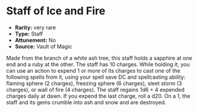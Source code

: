 
# Staff of Ice and Fire

* **Rarity:** very rare
* **Type:** Staff
* **Attunement:** No
* **Source:** Vault of Magic


Made from the branch of a white ash tree, this staff holds a sapphire at one end and a ruby at the other. The staff has 10 charges. While holding it, you can use an action to expend 1 or more of its charges to cast one of the following spells from it, using your spell save DC and spellcasting ability: flaming sphere (2 charges), freezing sphere (6 charges), sleet storm (3 charges), or wall of fire (4 charges). The staff regains 1d6 + 4 expended charges daily at dawn. If you expend the last charge, roll a d20. On a 1, the staff and its gems crumble into ash and snow and are destroyed.
